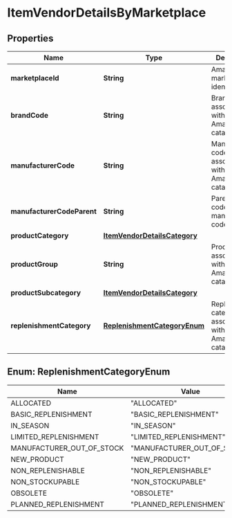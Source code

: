 # ItemVendorDetailsByMarketplace

## Properties
Name | Type | Description | Notes
------------ | ------------- | ------------- | -------------
**marketplaceId** | **String** | Amazon marketplace identifier. | 
**brandCode** | **String** | Brand code associated with an Amazon catalog item. |  [optional]
**manufacturerCode** | **String** | Manufacturer code associated with an Amazon catalog item. |  [optional]
**manufacturerCodeParent** | **String** | Parent vendor code of the manufacturer code. |  [optional]
**productCategory** | [**ItemVendorDetailsCategory**](ItemVendorDetailsCategory.md) |  |  [optional]
**productGroup** | **String** | Product group associated with an Amazon catalog item. |  [optional]
**productSubcategory** | [**ItemVendorDetailsCategory**](ItemVendorDetailsCategory.md) |  |  [optional]
**replenishmentCategory** | [**ReplenishmentCategoryEnum**](#ReplenishmentCategoryEnum) | Replenishment category associated with an Amazon catalog item. |  [optional]

<a name="ReplenishmentCategoryEnum"></a>
## Enum: ReplenishmentCategoryEnum
Name | Value
---- | -----
ALLOCATED | &quot;ALLOCATED&quot;
BASIC_REPLENISHMENT | &quot;BASIC_REPLENISHMENT&quot;
IN_SEASON | &quot;IN_SEASON&quot;
LIMITED_REPLENISHMENT | &quot;LIMITED_REPLENISHMENT&quot;
MANUFACTURER_OUT_OF_STOCK | &quot;MANUFACTURER_OUT_OF_STOCK&quot;
NEW_PRODUCT | &quot;NEW_PRODUCT&quot;
NON_REPLENISHABLE | &quot;NON_REPLENISHABLE&quot;
NON_STOCKUPABLE | &quot;NON_STOCKUPABLE&quot;
OBSOLETE | &quot;OBSOLETE&quot;
PLANNED_REPLENISHMENT | &quot;PLANNED_REPLENISHMENT&quot;
